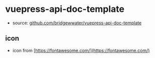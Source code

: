 # vuepress-api-doc-template

- source: [github.com/bridgewwater/vuepress-api-doc-template](github.com/bridgewwater/vuepress-api-doc-template)

## icon

- icon from [https://fontawesome.com/](https://fontawesome.com/)